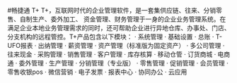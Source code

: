 #畅捷通 T+
T+，互联网时代的企业管理软件，是一套集供应链、往来、分销零售、自制生产、委外加工、 资金管理、财务管理于一身的企业业务管理系统。在满足企业本地业务管理需求的同时，还可帮助企业进行异地仓库、办事处、门店、分支机构的远程管控。T+产品包含以下模块：
· 系统管理
· 基础设置
· 总账
· T-UFO报表
· 出纳管理
· 薪资管理
· 资产管理（标准版为固定资产）
· 多公司管理
· 往来现金
· 采购管理
· 销售管理
· 客户管理
· 库存核算
· 移动仓管
· 订货商城
· 电商通
· 委外管理
· 生产管理
· 分销管理（专业版）
· 零售管理
· 促销管理
· 会员管理
· 零售收银pos
· 微信营销
· 电子发票
· 报表中心
· 协同办公
· 云应用
